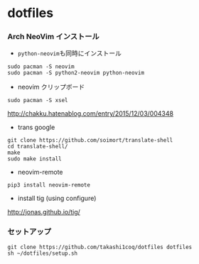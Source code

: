 # dotfiles

### Arch NeoVim インストール

- `python-neovim`も同時にインストール

```
sudo pacman -S neovim
sudo pacman -S python2-neovim python-neovim
```

- neovim クリップボード

```
sudo pacman -S xsel
```
http://chakku.hatenablog.com/entry/2015/12/03/004348

- trans google
```
git clone https://github.com/soimort/translate-shell
cd translate-shell/
make
sudo make install
```

- neovim-remote
```
pip3 install neovim-remote
```

- install tig (using configure)

http://jonas.github.io/tig/

### セットアップ

```
git clone https://github.com/takashi1coq/dotfiles dotfiles
sh ~/dotfiles/setup.sh
```

